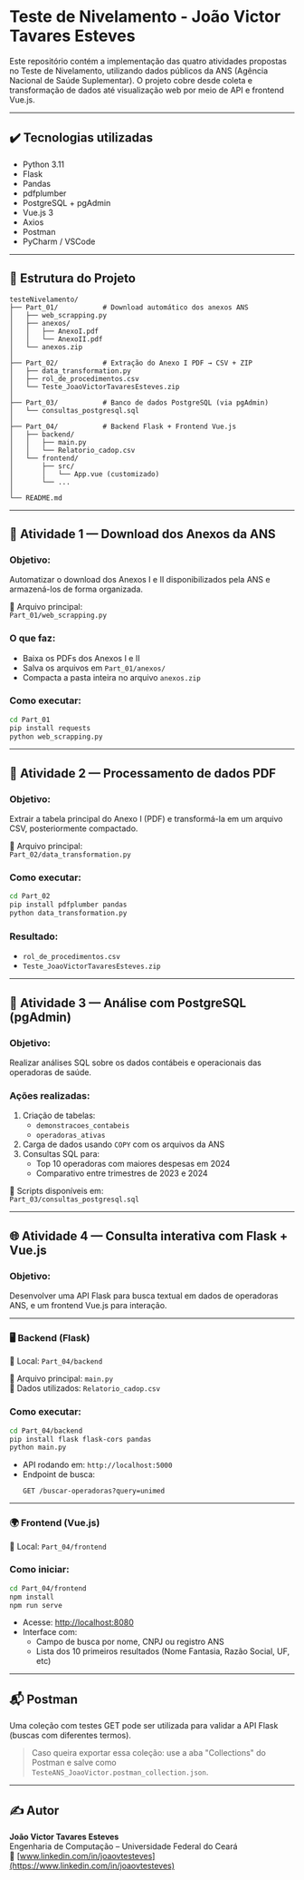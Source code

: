 # Teste de Nivelamento - João Victor Tavares Esteves

Este repositório contém a implementação das quatro atividades propostas no Teste de Nivelamento, utilizando dados públicos da ANS (Agência Nacional de Saúde Suplementar). O projeto cobre desde coleta e transformação de dados até visualização web por meio de API e frontend Vue.js.

---

## ✔️ Tecnologias utilizadas

- Python 3.11
- Flask
- Pandas
- pdfplumber
- PostgreSQL + pgAdmin
- Vue.js 3
- Axios
- Postman
- PyCharm / VSCode

---

## 📂 Estrutura do Projeto

```
testeNivelamento/
├── Part_01/           # Download automático dos anexos ANS
│   ├── web_scrapping.py
│   ├── anexos/
│   │   ├── AnexoI.pdf
│   │   └── AnexoII.pdf
│   └── anexos.zip
│
├── Part_02/           # Extração do Anexo I PDF → CSV + ZIP
│   ├── data_transformation.py
│   ├── rol_de_procedimentos.csv
│   └── Teste_JoaoVictorTavaresEsteves.zip
│
├── Part_03/           # Banco de dados PostgreSQL (via pgAdmin)
│   └── consultas_postgresql.sql
│
├── Part_04/           # Backend Flask + Frontend Vue.js
│   ├── backend/
│   │   ├── main.py
│   │   └── Relatorio_cadop.csv
│   └── frontend/
│       ├── src/
│       │   └── App.vue (customizado)
│       └── ...
│
└── README.md
```

---

## 📌 Atividade 1 — Download dos Anexos da ANS

### Objetivo:
Automatizar o download dos Anexos I e II disponibilizados pela ANS e armazená-los de forma organizada.

📄 Arquivo principal:  
`Part_01/web_scrapping.py`

### O que faz:
- Baixa os PDFs dos Anexos I e II
- Salva os arquivos em `Part_01/anexos/`
- Compacta a pasta inteira no arquivo `anexos.zip`

### Como executar:
```bash
cd Part_01
pip install requests
python web_scrapping.py
```

---

## 🧾 Atividade 2 — Processamento de dados PDF

### Objetivo:
Extrair a tabela principal do Anexo I (PDF) e transformá-la em um arquivo CSV, posteriormente compactado.

📄 Arquivo principal:  
`Part_02/data_transformation.py`

### Como executar:
```bash
cd Part_02
pip install pdfplumber pandas
python data_transformation.py
```

### Resultado:
- `rol_de_procedimentos.csv`
- `Teste_JoaoVictorTavaresEsteves.zip`

---

## 🐘 Atividade 3 — Análise com PostgreSQL (pgAdmin)

### Objetivo:
Realizar análises SQL sobre os dados contábeis e operacionais das operadoras de saúde.

### Ações realizadas:
1. Criação de tabelas:
   - `demonstracoes_contabeis`
   - `operadoras_ativas`
2. Carga de dados usando `COPY` com os arquivos da ANS
3. Consultas SQL para:
   - Top 10 operadoras com maiores despesas em 2024
   - Comparativo entre trimestres de 2023 e 2024

📄 Scripts disponíveis em:  
`Part_03/consultas_postgresql.sql`

---

## 🌐 Atividade 4 — Consulta interativa com Flask + Vue.js

### Objetivo:
Desenvolver uma API Flask para busca textual em dados de operadoras ANS, e um frontend Vue.js para interação.

---

### 🖥️ Backend (Flask)

📁 Local: `Part_04/backend`

📄 Arquivo principal: `main.py`  
📄 Dados utilizados: `Relatorio_cadop.csv`

### Como executar:
```bash
cd Part_04/backend
pip install flask flask-cors pandas
python main.py
```

- API rodando em: `http://localhost:5000`
- Endpoint de busca:  
  ```
  GET /buscar-operadoras?query=unimed
  ```

---

### 🌍 Frontend (Vue.js)

📁 Local: `Part_04/frontend`

### Como iniciar:
```bash
cd Part_04/frontend
npm install
npm run serve
```

- Acesse: [http://localhost:8080](http://localhost:8080)
- Interface com:
  - Campo de busca por nome, CNPJ ou registro ANS
  - Lista dos 10 primeiros resultados (Nome Fantasia, Razão Social, UF, etc)

---

## 📬 Postman

Uma coleção com testes GET pode ser utilizada para validar a API Flask (buscas com diferentes termos).

> Caso queira exportar essa coleção: use a aba "Collections" do Postman e salve como `TesteANS_JoaoVictor.postman_collection.json`.

---

## ✍️ Autor

**João Victor Tavares Esteves**  
Engenharia de Computação – Universidade Federal do Ceará  
📎 [www.linkedin.com/in/joaovtesteves](https://www.linkedin.com/in/joaovtesteves)
